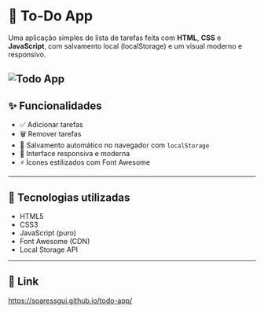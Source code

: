 # 📝 To-Do App

Uma aplicação simples de lista de tarefas feita com **HTML**, **CSS** e **JavaScript**, com salvamento local (localStorage) e um visual moderno e responsivo.

![Todo App](https://i.imgur.com/iX4EWKA.png)
---

## ✨ Funcionalidades

- ✅ Adicionar tarefas
- 🗑️ Remover tarefas
- 💾 Salvamento automático no navegador com `localStorage`
- 🎨 Interface responsiva e moderna
- ⚡ Ícones estilizados com Font Awesome

---

## 🚀 Tecnologias utilizadas

- HTML5
- CSS3
- JavaScript (puro)
- Font Awesome (CDN)
- Local Storage API

---

## 🔗 Link 
https://soaressgui.github.io/todo-app/
